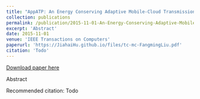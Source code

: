 ```yaml
---
title: "AppATP: An Energy Conserving Adaptive Mobile-Cloud Transmission Protocol"
collection: publications
permalink: /publication/2015-11-01-An-Energy-Conserving-Adaptive-Mobile-Cloud-Transmission-Protocol
excerpt: 'Abstract'
date: 2015-11-01
venue: 'IEEE Transactions on Computers'
paperurl: 'https://JiahaiHu.github.io/files/tc-mc-FangmingLiu.pdf'
citation: 'Todo'
---
```


<a href='https://JiahaiHu.github.io/files/tc-mc-FangmingLiu.pdf'>Download paper here</a>

Abstract

Recommended citation: Todo